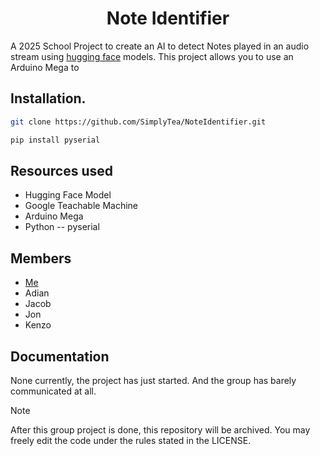 <h1 align="center">Note Identifier</h1>

A 2025 School Project to create an AI to detect Notes played in an audio stream using [hugging face](https://huggingface.co/) models.
This project allows you to use an Arduino Mega to 

## Installation.
```bash
git clone https://github.com/SimplyTea/NoteIdentifier.git
```
```bash
pip install pyserial
```

## Resources used
-    Hugging Face Model
-    Google Teachable Machine
-    Arduino Mega
-    Python
    --    pyserial


## Members
- [Me](https://github.com/SimplyTea)
- Adian
- Jacob
- Jon
- Kenzo

## Documentation
None currently, the project has just started. And the group has barely communicated at all.

>[!NOTE]
> After this group project is done, this repository will be archived.
> You may freely edit the code under the rules stated in the LICENSE.
